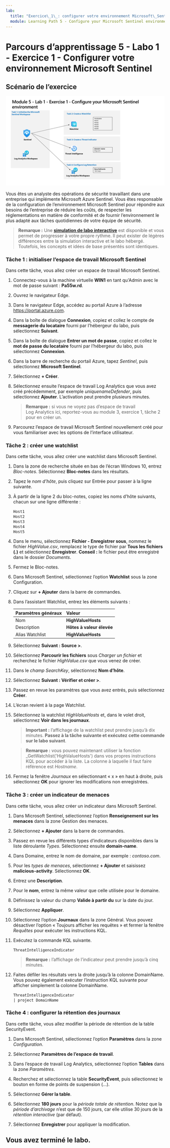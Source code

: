 ```yaml
---
lab:
  title: "Exercice\_1\_: configurer votre environnement Microsoft\_Sentinel"
  module: Learning Path 5 - Configure your Microsoft Sentinel environment
---
```


# Parcours d’apprentissage 5 - Labo 1 - Exercice 1 - Configurer votre environnement Microsoft Sentinel

## Scénario de l’exercice

![Vue d’ensemble du labo](../Media/SC-200-Lab_Diagrams_Mod5_L1_Ex1.png)

Vous êtes un analyste des opérations de sécurité travaillant dans une entreprise qui implémente Microsoft Azure Sentinel. Vous êtes responsable de la configuration de l’environnement Microsoft Sentinel pour répondre aux besoins de l’entreprise de réduire les coûts, de respecter les réglementations en matière de conformité et de fournir l’environnement le plus adapté aux tâches quotidiennes de votre équipe de sécurité.

>**Remarque :** Une **[simulation de labo interactive](https://mslabs.cloudguides.com/guides/SC-200%20Lab%20Simulation%20-%20Configure%20your%20Microsoft%20Sentinel%20environment)** est disponible et vous permet de progresser à votre propre rythme. Il peut exister de légères différences entre la simulation interactive et le labo hébergé. Toutefois, les concepts et idées de base présentés sont identiques. 


### Tâche 1 : initialiser l’espace de travail Microsoft Sentinel

Dans cette tâche, vous allez créer un espace de travail Microsoft Sentinel.

1. Connectez-vous à la machine virtuelle **WIN1** en tant qu'Admin avec le mot de passe suivant : **Pa55w.rd**.  

1. Ouvrez le navigateur Edge.

1. Dans le navigateur Edge, accédez au portail Azure à l’adresse https://portal.azure.com.

1. Dans la boîte de dialogue **Connexion**, copiez et collez le compte de **messagerie du locataire** fourni par l’hébergeur du labo, puis sélectionnez **Suivant**.

1. Dans la boîte de dialogue **Entrer un mot de passe**, copiez et collez le **mot de passe du locataire** fourni par l’hébergeur du labo, puis sélectionnez **Connexion**.

1. Dans la barre de recherche du portail Azure, tapez *Sentinel*, puis sélectionnez **Microsoft Sentinel**.

1. Sélectionnez **+ Créer**.

1. Sélectionnez ensuite l’espace de travail Log Analytics que vous avez créé précédemment, par exemple *uniquenameDefender*, puis sélectionnez **Ajouter**. L’activation peut prendre plusieurs minutes.

    >**Remarque :** si vous ne voyez pas d’espace de travail Log Analytics ici, reportez-vous au module 3, exercice 1, tâche 2 pour en créer un.

1. Parcourez l’espace de travail Microsoft Sentinel nouvellement créé pour vous familiariser avec les options de l’interface utilisateur.


### Tâche 2 : créer une watchlist

Dans cette tâche, vous allez créer une watchlist dans Microsoft Sentinel.

1. Dans la zone de recherche située en bas de l’écran Windows 10, entrez *Bloc-notes*. Sélectionnez **Bloc-notes** dans les résultats.

1. Tapez le *nom d’hôte*, puis cliquez sur Entrée pour passer à la ligne suivante.

1. À partir de la ligne 2 du bloc-notes, copiez les noms d’hôte suivants, chacun sur une ligne différente :

    ```Notepad
    Host1
    Host2
    Host3
    Host4
    Host5
    ```

1. Dans le menu, sélectionnez **Fichier - Enregistrer sous**, nommez le fichier *HighValue.csv*, remplacez le type de fichier par **Tous les fichiers (*.*)** et sélectionnez **Enregistrer**. **Conseil :** le fichier peut être enregistré dans le dossier *Documents*.

1. Fermez le Bloc-notes.

1. Dans Microsoft Sentinel, sélectionnez l’option **Watchlist** sous la zone Configuration.

1. Cliquez sur **+ Ajouter** dans la barre de commandes.

1. Dans l’assistant Watchlist, entrez les éléments suivants :

    |Paramètres généraux|Valeur|
    |---|---|
    |Nom|**HighValueHosts**|
    |Description|**Hôtes à valeur élevée**|
    |Alias Watchlist|**HighValueHosts**|

1. Sélectionnez **Suivant : Source >**.

1. Sélectionnez **Parcourir les fichiers** sous *Charger un fichier* et recherchez le fichier *HighValue.csv* que vous venez de créer.

1. Dans le *champ SearchKey*, sélectionnez **Nom d’hôte**.

1. Sélectionnez **Suivant : Vérifier et créer >**.

1. Passez en revue les paramètres que vous avez entrés, puis sélectionnez **Créer**.

1. L’écran revient à la page Watchlist.

1. Sélectionnez la watchlist *HighValueHosts* et, dans le volet droit, sélectionnez **Voir dans les journaux**.

    >**Important :** l’affichage de la watchlist peut prendre jusqu’à dix minutes. **Passez à la tâche suivante et exécutez cette commande sur le labo suivant**.
    
    >**Remarque :** vous pouvez maintenant utiliser la fonction _GetWatchlist('HighValueHosts') dans vos propres instructions KQL pour accéder à la liste. La colonne à laquelle il faut faire référence est *Hostname*.

1. Fermez la fenêtre *Journaux* en sélectionnant « x » en haut à droite, puis sélectionnez **OK** pour ignorer les modifications non enregistrées.


### Tâche 3 : créer un indicateur de menaces

Dans cette tâche, vous allez créer un indicateur dans Microsoft Sentinel.

1. Dans Microsoft Sentinel, sélectionnez l’option **Renseignement sur les menaces** dans la zone Gestion des menaces.

1. Sélectionnez **+ Ajouter** dans la barre de commandes.

1. Passez en revue les différents types d’indicateurs disponibles dans la liste déroulante *Types*. Sélectionnez ensuite **domain-name**. 

1. Dans Domaine, entrez le nom de domaine, par exemple : *contoso.com*.

1. Pour les *types de menaces*, sélectionnez **+ Ajouter** et saisissez **malicious-activity**. Sélectionnez **OK**.

1. Entrez une **Description**.

1. Pour le **nom**, entrez la même valeur que celle utilisée pour le domaine.

1. Définissez la valeur du champ **Valide à partir du** sur la date du jour.

1. Sélectionnez **Appliquer**.

1. Sélectionnez l’option **Journaux** dans la zone Général. Vous pouvez désactiver l’option « Toujours afficher les requêtes » et fermer la fenêtre *Requêtes* pour exécuter les instructions KQL.

1. Exécutez la commande KQL suivante.

    ```KQL
    ThreatIntelligenceIndicator
    ```

    >**Remarque :** l’affichage de l’indicateur peut prendre jusqu’à cinq minutes.

1. Faites défiler les résultats vers la droite jusqu’à la colonne DomainName. Vous pouvez également exécuter l’instruction KQL suivante pour afficher simplement la colonne DomainName. 

    ```KQL
    ThreatIntelligenceIndicator 
    | project DomainName
    ```


### Tâche 4 : configurer la rétention des journaux

Dans cette tâche, vous allez modifier la période de rétention de la table SecurityEvent.

1. Dans Microsoft Sentinel, sélectionnez l’option **Paramètres** dans la zone *Configuration*.

1. Sélectionnez **Paramètres de l’espace de travail**.

1. Dans l’espace de travail Log Analytics, sélectionnez l’option **Tables** dans la zone *Paramètres*.

1. Recherchez et sélectionnez la table **SecurityEvent**, puis sélectionnez le bouton en forme de points de suspension (…).

1. Sélectionnez **Gérer la table**.

1. Sélectionnez **180 jours** pour la *période totale de rétention*. Notez que la *période d’archivage* n’est que de 150 jours, car elle utilise 30 jours de la *rétention interactive* (par défaut).

1. Sélectionnez **Enregistrer** pour appliquer la modification.


## Vous avez terminé le labo.
